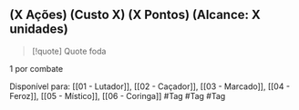 ## (X Ações) (Custo X) (X Pontos) (Alcance: X unidades)

> [!quote] Quote foda

1 por combate

Disponível para: [[01 - Lutador]], [[02 - Caçador]], [[03 - Marcado]], [[04 - Feroz]], [[05 - Místico]], [[06 - Coringa]]
#Tag #Tag #Tag